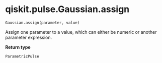 # qiskit.pulse.Gaussian.assign

`Gaussian.assign(parameter, value)`

Assign one parameter to a value, which can either be numeric or another parameter expression.

**Return type**

`ParametricPulse`
